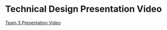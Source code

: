 # Technical Design Presentation Video
[Team 3 Presentation Video](https://vimeo.com/886278020?share=copy)
